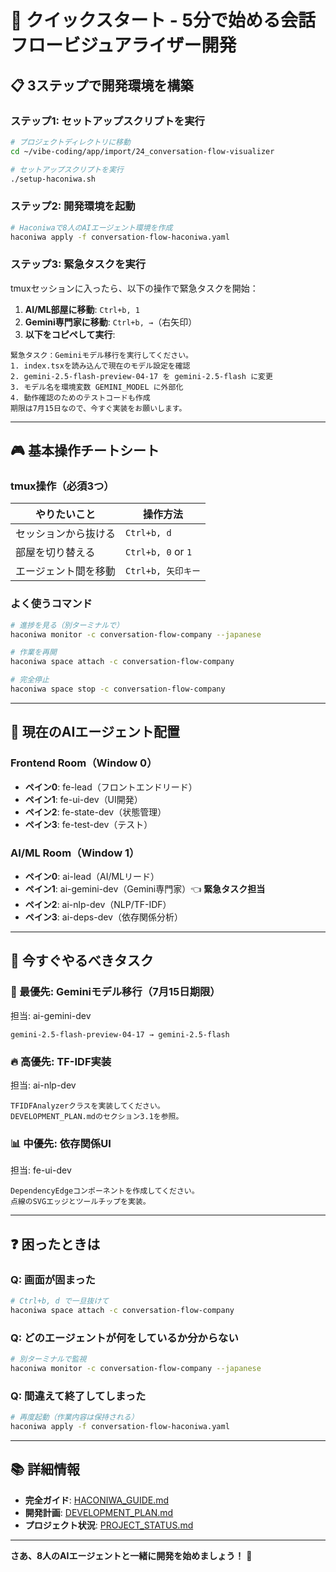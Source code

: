 # 🚀 クイックスタート - 5分で始める会話フロービジュアライザー開発

## 📋 3ステップで開発環境を構築

### ステップ1: セットアップスクリプトを実行
```bash
# プロジェクトディレクトリに移動
cd ~/vibe-coding/app/import/24_conversation-flow-visualizer

# セットアップスクリプトを実行
./setup-haconiwa.sh
```

### ステップ2: 開発環境を起動
```bash
# Haconiwaで8人のAIエージェント環境を作成
haconiwa apply -f conversation-flow-haconiwa.yaml
```

### ステップ3: 緊急タスクを実行
tmuxセッションに入ったら、以下の操作で緊急タスクを開始：

1. **AI/ML部屋に移動**: `Ctrl+b, 1`
2. **Gemini専門家に移動**: `Ctrl+b, →`（右矢印）
3. **以下をコピペして実行**:

```
緊急タスク：Geminiモデル移行を実行してください。
1. index.tsxを読み込んで現在のモデル設定を確認
2. gemini-2.5-flash-preview-04-17 を gemini-2.5-flash に変更
3. モデル名を環境変数 GEMINI_MODEL に外部化
4. 動作確認のためのテストコードも作成
期限は7月15日なので、今すぐ実装をお願いします。
```

---

## 🎮 基本操作チートシート

### tmux操作（必須3つ）
| やりたいこと | 操作方法 |
|------------|---------|
| セッションから抜ける | `Ctrl+b, d` |
| 部屋を切り替える | `Ctrl+b, 0` or `1` |
| エージェント間を移動 | `Ctrl+b, 矢印キー` |

### よく使うコマンド
```bash
# 進捗を見る（別ターミナルで）
haconiwa monitor -c conversation-flow-company --japanese

# 作業を再開
haconiwa space attach -c conversation-flow-company

# 完全停止
haconiwa space stop -c conversation-flow-company
```

---

## 🤖 現在のAIエージェント配置

### Frontend Room（Window 0）
- **ペイン0**: fe-lead（フロントエンドリード）
- **ペイン1**: fe-ui-dev（UI開発）
- **ペイン2**: fe-state-dev（状態管理）
- **ペイン3**: fe-test-dev（テスト）

### AI/ML Room（Window 1）
- **ペイン0**: ai-lead（AI/MLリード）
- **ペイン1**: ai-gemini-dev（Gemini専門家）👈 **緊急タスク担当**
- **ペイン2**: ai-nlp-dev（NLP/TF-IDF）
- **ペイン3**: ai-deps-dev（依存関係分析）

---

## 📝 今すぐやるべきタスク

### 🚨 最優先: Geminiモデル移行（7月15日期限）
担当: ai-gemini-dev
```
gemini-2.5-flash-preview-04-17 → gemini-2.5-flash
```

### 🔥 高優先: TF-IDF実装
担当: ai-nlp-dev
```
TFIDFAnalyzerクラスを実装してください。
DEVELOPMENT_PLAN.mdのセクション3.1を参照。
```

### 📊 中優先: 依存関係UI
担当: fe-ui-dev
```
DependencyEdgeコンポーネントを作成してください。
点線のSVGエッジとツールチップを実装。
```

---

## ❓ 困ったときは

### Q: 画面が固まった
```bash
# Ctrl+b, d で一旦抜けて
haconiwa space attach -c conversation-flow-company
```

### Q: どのエージェントが何をしているか分からない
```bash
# 別ターミナルで監視
haconiwa monitor -c conversation-flow-company --japanese
```

### Q: 間違えて終了してしまった
```bash
# 再度起動（作業内容は保持される）
haconiwa apply -f conversation-flow-haconiwa.yaml
```

---

## 📚 詳細情報

- **完全ガイド**: [HACONIWA_GUIDE.md](HACONIWA_GUIDE.md)
- **開発計画**: [DEVELOPMENT_PLAN.md](DEVELOPMENT_PLAN.md)
- **プロジェクト状況**: [PROJECT_STATUS.md](PROJECT_STATUS.md)

---

**さあ、8人のAIエージェントと一緒に開発を始めましょう！** 🚀